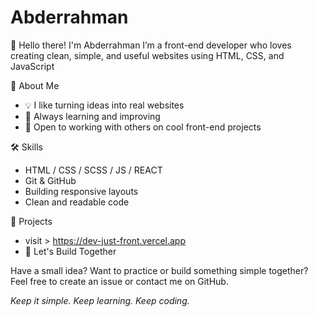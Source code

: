 # Abderrahman
👋 Hello there! I'm Abderrahman
I’m a front-end developer who loves creating clean, simple, and useful websites using HTML, CSS, and JavaScript

🌟 About Me
- 💡 I like turning ideas into real websites  
- 🌱 Always learning and improving  
- 🤝 Open to working with others on cool front-end projects  

🛠 Skills
- HTML / CSS / SCSS / JS / REACT
- Git & GitHub  
- Building responsive layouts  
- Clean and readable code

🚀 Projects
- visit > https://dev-just-front.vercel.app
- 💬 Let's Build Together

Have a small idea? Want to practice or build something simple together?  
Feel free to create an issue or contact me on GitHub.

*Keep it simple. Keep learning. Keep coding.*
